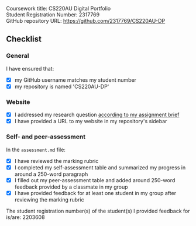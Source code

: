 Coursework title: CS220AU Digital Portfolio  
Student Registration Number: 2317769  
GitHub repository URL: https://github.com/2317769/CS220AU-DP

## Checklist
<!-- complete the checklist below by simply replacing the space with an 'x' as seen in the first checkpoint below --> 

### General
I have ensured that:

- [x] my GitHub username matches my student number
- [x] my repository is named 'CS220AU-DP'

### Website
- [x] I addressed my research question [according to my assignment brief](https://navigatingthedigitalworld.com/docs/cs220au)
- [x] I have provided a URL to my website in my repository's sidebar

### Self- and peer-assessment
In the `assessment.md` file:

- [x] I have reviewed the marking rubric
- [x] I completed my self-assessment table and summarized my progress in around a 250-word paragraph
- [x] I filled out my peer-assessment table and added around 250-word feedback provided by a classmate in my group
- [x] I have provided feedback for at least one student in my group after reviewing the marking rubric

The student registration number(s) of the student(s) I provided feedback for is/are: 2203608
